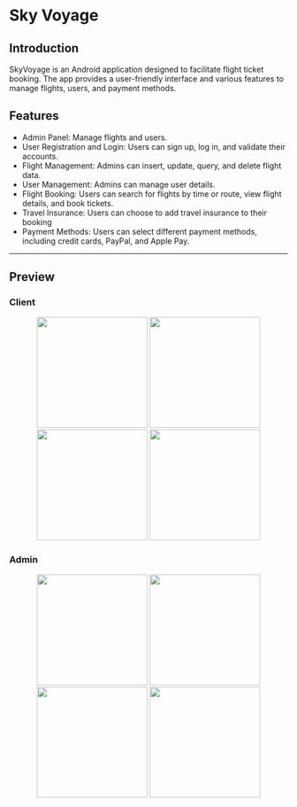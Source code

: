 # Sky Voyage

## Introduction
SkyVoyage is an Android application designed to facilitate flight ticket booking. The app provides a user-friendly interface and various features to manage flights, users, and payment methods. 

## Features
- Admin Panel: Manage flights and users.
- User Registration and Login: Users can sign up, log in, and validate their accounts.
- Flight Management: Admins can insert, update, query, and delete flight data.
- User Management: Admins can manage user details.
- Flight Booking: Users can search for flights by time or route, view flight details, and book tickets.
- Travel Insurance: Users can choose to add travel insurance to their booking
- Payment Methods: Users can select different payment methods, including credit cards, PayPal, and Apple Pay.

<hr>

## Preview

### Client

<div align="center">
    <img style="width: 200px" src="https://i.imghippo.com/files/Fy0Hc1719346885.jpg">
    <img style="width: 200px" src="https://i.imghippo.com/files/gPVT01719346945.jpg">
    <img style="width: 200px" src="https://i.imghippo.com/files/G1kNf1719346978.jpg">
    <img style="width: 200px" src="https://i.imghippo.com/files/Tp8Cj1719347086.jpg">
</div>

### Admin

<div align="center">
    <img style="width: 200px" src="https://i.imghippo.com/files/1WQSj1719346656.jpg">
    <img style="width: 200px" src="https://i.imghippo.com/files/DdJea1719346699.jpg">
    <img style="width: 200px" src="https://i.imghippo.com/files/NzYy31719346795.jpg">
    <img style="width: 200px" src="https://i.imghippo.com/files/IC6US1719346844.jpg">
</div>
